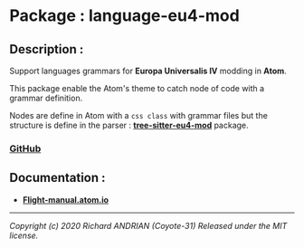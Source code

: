 # Package : language-eu4-mod

## Description :

Support languages grammars for **Europa Universalis IV** modding in **Atom**.

This package enable the Atom's theme to catch node of code with a grammar definition.

Nodes are define in Atom with a `css class` with grammar files but the structure is
define in the parser :
**[tree-sitter-eu4-mod](https://github.com/Coyote-31/tree-sitter-eu4-mod#readme)**
package.

### [GitHub](https://github.com/Coyote-31/language-eu4-mod#readme)

## Documentation :
* **[Flight-manual.atom.io](https://flight-manual.atom.io/hacking-atom/sections/creating-a-grammar/)**
____

*Copyright (c) 2020 Richard ANDRIAN (Coyote-31) Released under the MIT license.*
